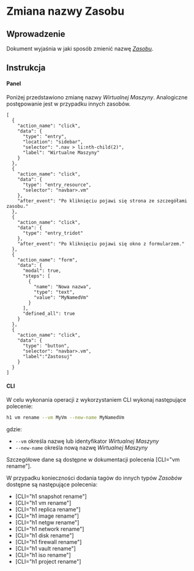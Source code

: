 # Zmiana nazwy Zasobu

## Wprowadzenie

Dokument wyjaśnia w jaki sposób zmienić nazwę *[Zasobu](/platform/resource.md)*.

## Instrukcja

#### Panel

Poniżej przedstawiono zmianę nazwy *Wirtualnej Maszyny*. Analogiczne postępowanie jest w przypadku innych zasobów.

```guide
[
  {
    "action_name": "click",
    "data": {
      "type": "entry",
      "location": "sidebar",
      "selector": ".nav > li:nth-child(2)",
      "label": "Wirtualne Maszyny"
    }
  },
  {
    "action_name": "click",
    "data": {
      "type": "entry_resource",
      "selector": "navbar>.vm"
    },
    "after_event": "Po kliknięciu pojawi się strona ze szczegółami zasobu."
  },
  {
    "action_name": "click",
    "data": {
      "type": "entry_tridot"
    },
    "after_event": "Po kliknięciu pojawi się okno z formularzem."
  },
  {
    "action_name": "form",
    "data": {
      "modal": true,
      "steps": [
        {
          "name": "Nowa nazwa",
          "type": "text",
          "value": "MyNamedVm"
        }
      ],
      "defined_all": true
    }
  },
  {
    "action_name": "click",
    "data": {
      "type": "button",
      "selector": "navbar>.vm",
      "label":"Zastosuj"
    }
  }
]
```



#### CLI

W celu wykonania operacji z wykorzystaniem CLI wykonaj następujące polecenie:

```bash
h1 vm rename --vm MyVm --new-name MyNamedVm
```

gdzie:

 * ```--vm``` określa nazwę lub identyfikator *Wirtualnej Maszyny*
 * ```--new-name``` określa nową nazwę *Wirtualnej Maszyny*

Szczegółowe dane są dostępne w dokumentacji polecenia [CLI="vm rename"].

W przypadku konieczności dodania tagów do innych typów *Zasobów* dostępne są następujące polecenia:

* [CLI="h1 snapshot rename"]
* [CLI="h1 vm rename"]
* [CLI="h1 replica rename"]
* [CLI="h1 image rename"]
* [CLI="h1 netgw rename"]
* [CLI="h1 network rename"]
* [CLI="h1 disk rename"]
* [CLI="h1 firewall rename"]
* [CLI="h1 vault rename"]
* [CLI="h1 iso rename"]
* [CLI="h1 project rename"]
